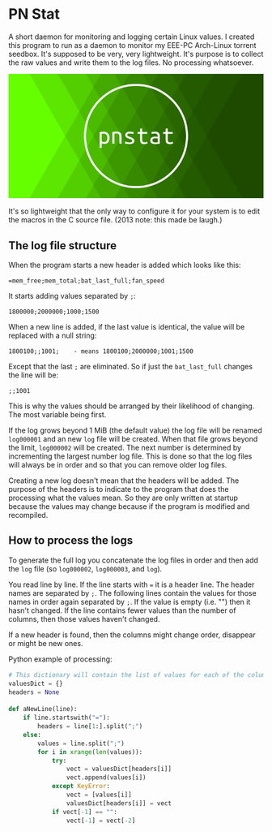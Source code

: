 # PN Stat

A short daemon for monitoring and logging certain Linux values. I created this
program to run as a daemon to monitor my EEE-PC Arch-Linux torrent seedbox. It's
supposed to be very, very lightweight. It's purpose is to collect the raw values
and write them to the log files. No processing whatsoever.

![PN Stat cover image.](screenshot.png)

It's so lightweight that the only way to configure it for your system is to edit
the macros in the C source file. (2013 note: this made be laugh.)

## The log file structure

When the program starts a new header is added which looks like this:

    =mem_free;mem_total;bat_last_full;fan_speed

It starts adding values separated by `;`:

    1800000;2000000;1000;1500

When a new line is added, if the last value is identical, the value will be
replaced with a null string:

    1800100;;1001;    - means 1800100;2000000;1001;1500

Except that the last `;` are eliminated. So if just the `bat_last_full` changes
the line will be:

    ;;1001

This is why the values should be arranged by their likelihood of changing. The
most variable being first.

If the log grows beyond 1 MiB (the default value) the log file will be renamed
`log000001` and an new `log` file will be created. When that file grows beyond
the limit, `log000002` will be created. The next number is determined by
incrementing the largest number log file. This is done so that the log files
will always be in order and so that you can remove older log files.

Creating a new log doesn't mean that the headers will be added. The purpose of
the headers is to indicate to the program that does the processing what the
values mean. So they are only written at startup because the values may change
because if the program is modified and recompiled.

## How to process the logs

To generate the full log you concatenate the log files in order and then add the
`log` file (so `log000002`, `log000003`, and `log`).

You read line by line. If the line starts with `=` it is a header line. The
header names are separated by `;`. The following lines contain the values for
those names in order again separated by `;`. If the value is empty (i.e. "")
then it hasn't changed. If the line contains fewer values than the number of
columns, then those values haven't changed.

If a new header is found, then the columns might change order, disappear or
might be new ones.

Python example of processing:

```python
# This dictionary will contain the list of values for each of the column names.
valuesDict = {}
headers = None

def aNewLine(line):
    if line.startswith("="):
        headers = line[1:].split(";")
    else:
        values = line.split(";")
        for i in xrange(len(values)):
            try:
                vect = valuesDict[headers[i]]
                vect.append(values[i])
            except KeyError:
                vect = [values[i]]
                valuesDict[headers[i]] = vect
            if vect[-1] == "":
                vect[-1] = vect[-2]
```
